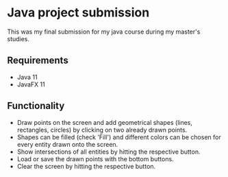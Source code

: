 # Java project submission

This was my final submission for my java course during my master's studies.

## Requirements

* Java 11
* JavaFX 11

## Functionality

* Draw points on the screen and add geometrical shapes (lines, rectangles, circles) by clicking on two already drawn points.
* Shapes can be filled (check 'Fill') and different colors can be chosen for every entity drawn onto the screen.
* Show intersections of all entities by hitting the respective button.
* Load or save the drawn points with the bottom buttons.
* Clear the screen by hitting the respective button.